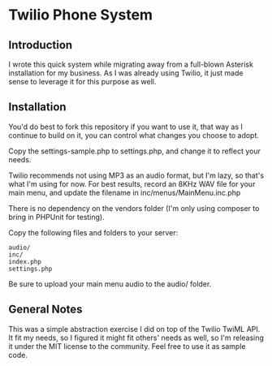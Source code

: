 Twilio Phone System
===================

Introduction
------------

I wrote this quick system while migrating away from a full-blown Asterisk installation for my business.
As I was already using Twilio, it just made sense to leverage it for this purpose as well.

Installation
------------

You'd do best to fork this repository if you want to use it, that way as I continue to build on it, you
can control what changes you choose to adopt.

Copy the settings-sample.php to settings.php, and change it to reflect your needs.

Twilio recommends not using MP3 as an audio format, but I'm lazy, so that's what I'm using for now. For
best results, record an 8KHz WAV file for your main menu, and update the filename in
inc/menus/MainMenu.inc.php

There is no dependency on the vendors folder (I'm only using composer to bring in PHPUnit for testing).

Copy the following files and folders to your server:

    audio/
    inc/
    index.php
    settings.php

Be sure to upload your main menu audio to the audio/ folder.

General Notes
-------------

This was a simple abstraction exercise I did on top of the Twilio TwiML API. It fit my needs, so I
figured it might fit others' needs as well, so I'm releasing it under the MIT license to the community.
Feel free to use it as sample code.
